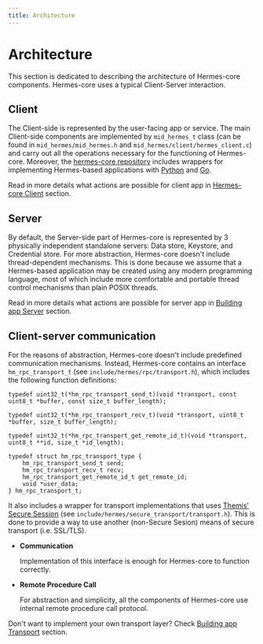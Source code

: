 ```yaml
---
title: Architecture
---
```


# Architecture

This section is dedicated to describing the architecture of Hermes-core components. Hermes-core uses a typical Client-Server interaction.

## Client

The Client-side is represented by the user-facing app or service. The main Client-side components are implemented by `mid_hermes_t` 
class (can be found in `mid_hermes/mid_hermes.h` and `mid_hermes/client/hermes_client.c`) and carry out all the operations necessary 
for the functioning of Hermes-core. Moreover, the [hermes-core repository](https://github.com/cossacklabs/hermes-core) includes wrappers 
for implementing Hermes-based applications with [Python](https://github.com/cossacklabs/hermes-core/tree/master/pyhermes) and [Go](https://github.com/cossacklabs/hermes-core/tree/master/gohermes).

Read in more details what actions are possible for client app in [Hermes-core Client](https://docs.cossacklabs.com/pages/documentation-hermes/#hermes-core-client) section.

## Server

By default, the Server-side part of Hermes-core is represented by 3 physically independent standalone servers: Data store, Keystore, and Credential store. For more abstraction, Hermes-core doesn't include thread-dependent mechanisms. This is done because we assume that a Hermes-based application may be created using any modern programming language, most of which include more comfortable and portable thread control mechanisms than plain POSIX threads.

Read in more details what actions are possible for server app in [Building app Server](https://docs.cossacklabs.com/pages/documentation-hermes/#hermes-core-server) section.

## Client-server communication

For the reasons of abstraction, Hermes-core doesn't include predefined communication mechanisms. 
Instead, Hermes-core contains an interface `hm_rpc_transport_t` (see `include/hermes/rpc/transport.h`), which includes the following function definitions:

```
typedef uint32_t(*hm_rpc_transport_send_t)(void *transport, const uint8_t *buffer, const size_t buffer_length);

typedef uint32_t(*hm_rpc_transport_recv_t)(void *transport, uint8_t *buffer, size_t buffer_length);

typedef uint32_t(*hm_rpc_transport_get_remote_id_t)(void *transport, uint8_t **id, size_t *id_length);

typedef struct hm_rpc_transport_type {
    hm_rpc_transport_send_t send;
    hm_rpc_transport_recv_t recv;
    hm_rpc_transport_get_remote_id_t get_remote_id;
    void *user_data;
} hm_rpc_transport_t;
```

It also includes a wrapper for transport implementations that uses [Themis' Secure Session](https://docs.cossacklabs.com/pages/secure-session-cryptosystem/) 
(see `include/hermes/secure_transport/transport.h`). This is done to provide a way to use another (non-Secure Sesion) means of secure transport (i.e. SSL/TLS).

* **Communication**
  
    Implementation of this interface is enough for Hermes-core to function correctly.

* **Remote Procedure Call**

    For abstraction and simplicity, all the components of Hermes-core use internal remote procedure call protocol.

Don't want to implement your own transport layer? Check [Building app Transport](https://docs.cossacklabs.com/pages/documentation-hermes/#hermes-core-transport) section.